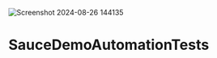 ![Screenshot 2024-08-26 144135](https://github.com/user-attachments/assets/c6e6b132-c2de-4ef6-9f1f-03824eac3389)
# SauceDemoAutomationTests
 
